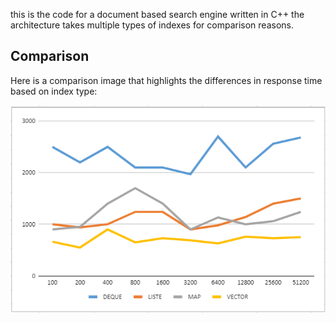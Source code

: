 this is the code for a document based  search engine written in C++ the architecture takes multiple types of indexes for comparison reasons.
## Comparison

Here is a comparison image that highlights the differences in response time based on index type:

![Comparison Image](compare.png)
